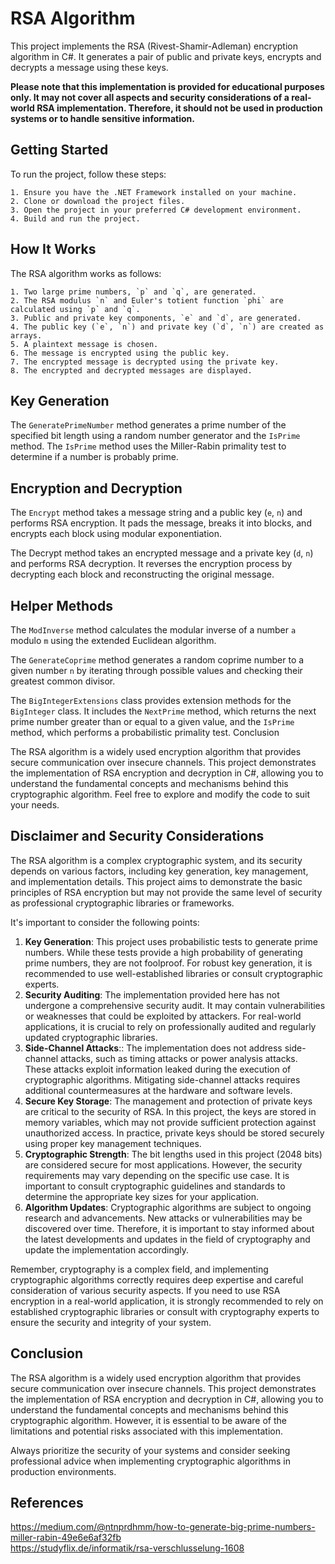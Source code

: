 # RSA Algorithm

This project implements the RSA (Rivest-Shamir-Adleman) encryption algorithm in C#. It generates a pair of public and private keys, encrypts and decrypts a message using these keys.

**Please note that this implementation is provided for educational purposes only. It may not cover all aspects and security considerations of a real-world RSA implementation. Therefore, it should not be used in production systems or to handle sensitive information.**

## Getting Started

To run the project, follow these steps:

    1. Ensure you have the .NET Framework installed on your machine.
    2. Clone or download the project files.
    3. Open the project in your preferred C# development environment.
    4. Build and run the project.

## How It Works

The RSA algorithm works as follows:

    1. Two large prime numbers, `p` and `q`, are generated.
    2. The RSA modulus `n` and Euler's totient function `phi` are calculated using `p` and `q`.
    3. Public and private key components, `e` and `d`, are generated.
    4. The public key (`e`, `n`) and private key (`d`, `n`) are created as arrays.
    5. A plaintext message is chosen.
    6. The message is encrypted using the public key.
    7. The encrypted message is decrypted using the private key.
    8. The encrypted and decrypted messages are displayed.

## Key Generation

The `GeneratePrimeNumber` method generates a prime number of the specified bit length using a random number generator and the `IsPrime` method. The `IsPrime` method uses the Miller-Rabin primality test to determine if a number is probably prime.

## Encryption and Decryption

The `Encrypt` method takes a message string and a public key (`e`, `n`) and performs RSA encryption. It pads the message, breaks it into blocks, and encrypts each block using modular exponentiation.

The Decrypt method takes an encrypted message and a private key (`d`, `n`) and performs RSA decryption. It reverses the encryption process by decrypting each block and reconstructing the original message.

## Helper Methods

The `ModInverse` method calculates the modular inverse of a number `a` modulo `m` using the extended Euclidean algorithm.

The `GenerateCoprime` method generates a random coprime number to a given number `n` by iterating through possible values and checking their greatest common divisor.

The `BigIntegerExtensions` class provides extension methods for the `BigInteger` class. It includes the `NextPrime` method, which returns the next prime number greater than or equal to a given value, and the `IsPrime` method, which performs a probabilistic primality test.
Conclusion

The RSA algorithm is a widely used encryption algorithm that provides secure communication over insecure channels. This project demonstrates the implementation of RSA encryption and decryption in C#, allowing you to understand the fundamental concepts and mechanisms behind this cryptographic algorithm. Feel free to explore and modify the code to suit your needs.

## Disclaimer and Security Considerations

The RSA algorithm is a complex cryptographic system, and its security depends on various factors, including key generation, key management, and implementation details. This project aims to demonstrate the basic principles of RSA encryption but may not provide the same level of security as professional cryptographic libraries or frameworks.

It's important to consider the following points:
1. **Key Generation**: This project uses probabilistic tests to generate prime numbers. While these tests provide a high probability of generating prime numbers, they are not foolproof. For robust key generation, it is recommended to use well-established libraries or consult cryptographic experts.
2. **Security Auditing**: The implementation provided here has not undergone a comprehensive security audit. It may contain vulnerabilities or weaknesses that could be exploited by attackers. For real-world applications, it is crucial to rely on professionally audited and regularly updated cryptographic libraries.
3. **Side-Channel Attacks**:: The implementation does not address side-channel attacks, such as timing attacks or power analysis attacks. These attacks exploit information leaked during the execution of cryptographic algorithms. Mitigating side-channel attacks requires additional countermeasures at the hardware and software levels.
4. **Secure Key Storage**: The management and protection of private keys are critical to the security of RSA. In this project, the keys are stored in memory variables, which may not provide sufficient protection against unauthorized access. In practice, private keys should be stored securely using proper key management techniques.
5. **Cryptographic Strength**: The bit lengths used in this project (2048 bits) are considered secure for most applications. However, the security requirements may vary depending on the specific use case. It is important to consult cryptographic guidelines and standards to determine the appropriate key sizes for your application.
6. **Algorithm Updates**: Cryptographic algorithms are subject to ongoing research and advancements. New attacks or vulnerabilities may be discovered over time. Therefore, it is important to stay informed about the latest developments and updates in the field of cryptography and update the implementation accordingly.

Remember, cryptography is a complex field, and implementing cryptographic algorithms correctly requires deep expertise and careful consideration of various security aspects. If you need to use RSA encryption in a real-world application, it is strongly recommended to rely on established cryptographic libraries or consult with cryptography experts to ensure the security and integrity of your system.

## Conclusion
The RSA algorithm is a widely used encryption algorithm that provides secure communication over insecure channels. This project demonstrates the implementation of RSA encryption and decryption in C#, allowing you to understand the fundamental concepts and mechanisms behind this cryptographic algorithm. However, it is essential to be aware of the limitations and potential risks associated with this implementation.

Always prioritize the security of your systems and consider seeking professional advice when implementing cryptographic algorithms in production environments.

## References
https://medium.com/@ntnprdhmm/how-to-generate-big-prime-numbers-miller-rabin-49e6e6af32fb
<br>
https://studyflix.de/informatik/rsa-verschlusselung-1608
